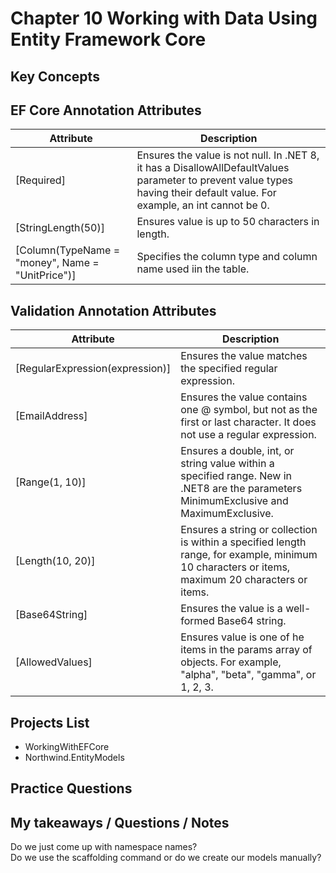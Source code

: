 # Chapter 10 Working with Data Using Entity Framework Core

## Key Concepts

## EF Core Annotation Attributes
| Attribute | Description |
|-----------|-------------|
| [Required] | Ensures the value is not null. In .NET 8, it has a DisallowAllDefaultValues parameter to prevent value types having their default value. For example, an int cannot be 0. |
| [StringLength(50)] | Ensures value is up to 50 characters in length. |
| [Column(TypeName = "money", Name = "UnitPrice")] | Specifies the column type and column name used iin the table. |

## Validation Annotation Attributes
| Attribute | Description |
|-----------|-------------|
| [RegularExpression(expression)] | Ensures the value matches the specified regular expression. |
| [EmailAddress] | Ensures the value contains one @ symbol, but not as the first or last character. It does not use a regular expression. |
| [Range(1, 10)] | Ensures a double, int, or string value within a specified range. New in .NET8 are the parameters MinimumExclusive and MaximumExclusive. |
| [Length(10, 20)] | Ensures a string or collection is within a specified length range, for example, minimum 10 characters or items, maximum 20 characters or items. |
| [Base64String] | Ensures the value is a well-formed Base64 string. |
| [AllowedValues] | Ensures value is one of he items in the params array of objects. For example, "alpha", "beta", "gamma", or 1, 2, 3. | 

## Projects List
* WorkingWithEFCore
* Northwind.EntityModels

## Practice Questions

## My takeaways / Questions / Notes
Do we just come up with namespace names?  
Do we use the scaffolding command or do we create our models manually?
